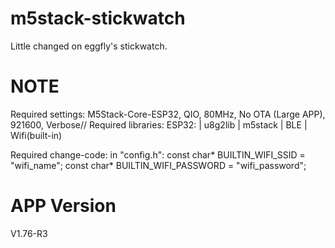 # m5stack-stickwatch

Little changed on eggfly's stickwatch.

# NOTE

Required settings:
M5Stack-Core-ESP32, QIO, 80MHz, No OTA (Large APP), 921600, Verbose//
Required libraries:
ESP32:
     | u8g2lib
     | m5stack
     | BLE
     | Wifi(built-in)

Required change-code:
in "config.h":
const char* BUILTIN_WIFI_SSID      = "wifi_name";
const char* BUILTIN_WIFI_PASSWORD  = "wifi_password";

# APP Version

V1.76-R3

